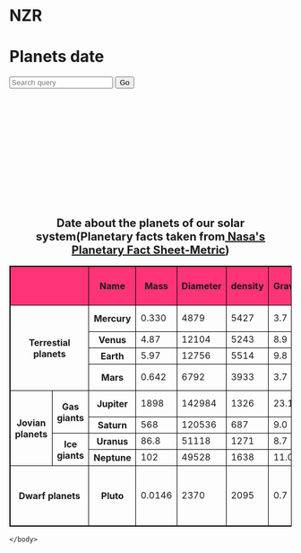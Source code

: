 # NZR
<!DOCTYPE html>
<html>
    <head>
<h1>Planets date</h1>
<form action="">
<input type="text" name="Search query" placeholder="Search query">
<button type="button"onclick="alert('Go')">Go</button>
       <img src="https://tse1-mm.cn.bing.net/th/id/R-C.31520b3e42f496ada5a37bf3c3dc6733?rik=gRv2yXFuwKtJNg&riu=http%3a%2f%2fwww.weiouyishu.com%2fueditor%2fphp%2fupload%2fimage%2f20170819%2f1503126231819742.jpg&ehk=1G8Lnrqcpt96E8X8vxCssJCaB6ylnFIRTgfei%2f3WibM%3d&risl=&pid=ImgRaw&r=0&sres=1&sresct=1" alt=""width="200";height="200" style=" margin-left:1480px;"">

<h1 style="text-align: center;font-size: 20px;">Date about the planets of our solar system(Planetary facts taken from<a href="https://nssdc.gsfc.nasa.gov/planetary/factsheet/"> Nasa's Planetary Fact Sheet-Metric</a>)</h1>
</form>
<style>
table,th,td{
    border:1px solid rgb(0, 0, 0) ;
}
</style>
<table style="width: 100%;">
    <tr bgcolor="#ff123456789">
        <th colspan="2"></th>
        <th>Name</th>
        <th>Mass</th>
        <th>Diameter</th>
        <th>density</th>
        <th>Gravity</th>
        <th>Length of day(hours)</th>
        <th>Distance from Sun</th>
        <th>Mean temperature</th>
        <th>Number of moons</th>
        <th>Notes</th>
        </tr>
<tr>
    <th rowspan="4" colspan="2">Terrestial planets</th>
    <th>Mercury</th>
    <td>0.330</td>
    <td>4879</td>
    <td>5427</td>
    <td>3.7</td>
    <td>4222.6</td>
    <td>57.9</td>
    <td>167</td>
    <td>0</td>
    <td>Closest to the Sun</td>
</tr>
<tr>
    <th>Venus</th>
    <td>4.87</td>
    <td>12104</td>
    <td>5243</td>
    <td>8.9</td>
    <td>2802.0</td>
    <td>108.2</td>
    <td>464</td>
    <td>0</td>
    <td></td>
</tr>
<tr>
    <th>Earth</th>
    <td>5.97</td>
    <td>12756</td>
    <td>5514</td>
    <td>9.8</td>
    <td>24.0</td>
    <td>149.6</td>
    <td>25</td>
    <td>1</td>
    <td>Our world</td>
</tr>
<tr>
    <th>Mars</th>
    <td>0.642</td>
    <td>6792</td>
    <td>3933</td>
    <td>3.7</td>
    <td>24.7</td>
    <td>227.9</td>
    <td>-65</td>
    <td>2</td>
    <td>The red planet</td>
</tr>
<tr>
    <th rowspan="4">Jovian planets</th> 
    <th rowspan="2">Gas giants</th>
    <th>Jupiter</th>
    <td>1898</td>
    <td>142984</td>
    <td>1326</td>
    <td>23.1</td>
    <td>9.9</td>
    <td>778.6</td>
    <td>-110</td>
    <td>67</td>
    <td>The largest planet</td>
</tr>
<tr>
    <th>Saturn</th>
    <td>568</td>
    <td>120536</td>
    <td>687</td>
    <td>9.0</td>
    <td>10.7</td>
    <td>1433.5</td>
    <td>-140</td>
    <td>62</td>
    <td></td>
</tr>
<tr>
    <th rowspan="2">Ice giants</th>
    <th>Uranus</th>
    <td>86.8</td>
    <td>51118</td>
    <td>1271</td>
    <td>8.7</td>
    <td>17.2</td>
    <td>2872.5</td>
    <td>-195</td>
    <td>27</td>
    <td></td>
</tr>
<tr>
    <th>Neptune</th>
    <td>102</td>
    <td>49528</td>
    <td>1638</td>
    <td>11.0</td>
    <td>16.1</td>
    <td>4495.1</td>
    <td>-200</td>
    <td>-14</td>
    <td></td>
</tr>
<tr>
    <th colspan="2">Dwarf planets</th>
    <th>Pluto</th>
    <td>0.0146</td>
    <td>2370</td>
    <td>2095</td>
    <td>0.7</td>
    <td>153.3</td>
    <td>5906.4</td>
    <td>-225</td>
    <td>5</td>
    <td>Declassified as a planet in 2006,but this remains controversial</td>
</tr>
</table>

    

    </body>
</html>
